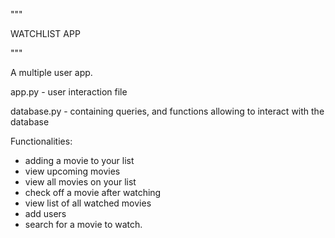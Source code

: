 """

WATCHLIST APP

"""

A multiple user app.

app.py - user interaction file

database.py - containing queries, and functions allowing to interact with the database

Functionalities:
- adding a movie to your list
- view upcoming movies
- view all movies on your list
- check off a movie after watching
- view list of all watched movies
- add users
- search for a movie to watch.
